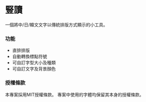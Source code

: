 
# 豎讀  
一個將中/日/韓文文字以傳統排版方式顯示的小工具。  
### 功能  
 - 直排排版  
 - 自動轉換標點符號  
 - 可自訂字型大小及種類  
 - 可自訂文字及背景顏色
 
 ### 授權條款
 本專案採用MIT授權條款。
 專案中使用的字體均保留其本身的授權條款。